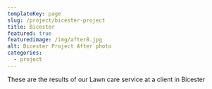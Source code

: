 ```yaml
---
templateKey: page
slug: /project/bicester-project
title: Bicester 
featured: true
featuredimage: /img/after8.jpg
alt: Bicester Project After photo
categories:
  - project
---
```

These are the results of our Lawn care service at a client in Bicester